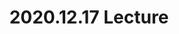 ---
title:  "2020.12.17 Lecture"
excerpt: "리눅스 응용(7)"
toc: true
toc_sticky: true

categories:
    - 자율주행스쿨강의
tags:
    - Lecture
    - 리눅스
    - linux

last_modified_at: 2020-12-17T08:06:00-05:00
---